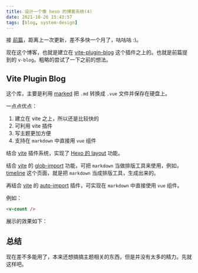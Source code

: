 ```yaml
---
title: 设计一个像 hexo 的博客系统(4)
date: 2021-10-26 15:43:57
tags: [blog, system-design]
---
```


接 [前篇](./design-blog-system-3.md)，距离上一次更新，差不多快一个月了，咕咕咕 :)。

现在这个博客，也就是建立在 [vite-plugin-blog] 这个插件之上的。也就是前篇提到的 `v-blog`。粗略的尝试了一下之前的想法。

<!-- more -->

## Vite Plugin Blog

这个库，主要是利用 [marked] 把 `.md` 转换成 `.vue` 文件并保存在硬盘上。

一点点优点：

1. 建立在 vite 之上，所以还是比较快的
2. 可利用 vite 插件
3. 写主题更加方便
4. 支持在 `markdown` 中直接用 `vue` 组件

结合 [vite] 插件系统，实现了 [Hexo 的 layout](https://hexo.io/docs/front-matter#Settings-amp-Their-Default-Values) 功能。

结合 [vite] 的 [glob-import](https://vitejs.dev/guide/features.html#glob-import) 功能，可把 `markdown` 当做排版工具来使用，例如，[timeline](https://blog.0x-jerry.icu/timeline) 这个页面，就是把 `markdown` 当成排版工具，生成出来的。

再结合 [vite] 的 [auto-import](https://github.com/antfu/unplugin-auto-import) 插件，可实现在 `markdown` 中直接使用 `vue` 组件。

例如：

```md
<v-count />
```

展示的效果如下：

<v-count></v-count>

## 总结

现在差不多能用了，本来还想搞搞主题相关的东西，但是并没有太多的精力。先就这样吧。

[vite]: https://vitejs.dev/
[markdown-it]: https://github.com/markdown-it/markdown-it
[marked]: https://github.com/markedjs/marked
[vite-plugin-blog]: https://github.com/0x-jerry/vite-plugin-blog
